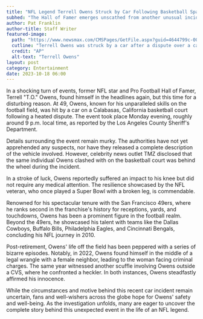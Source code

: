 ```yaml
---
title: "NFL Legend Terrell Owens Struck by Car Following Basketball Spat"
subhed: "The Hall of Famer emerges unscathed from another unusual incident; details remain sketchy."
author: Pat Franklin
author-title: Staff Writer
featured-image: 
  path: "https://www.newsmax.com/CMSPages/GetFile.aspx?guid=4644799c-008a-45d0-b0b5-bc004b909e96&SiteName=Newsmax&maxsidesize=600"
  cutline: "Terrell Owens was struck by a car after a dispute over a casual basketball game."
  credit: "AP"
  alt-text: "Terrell Owens"
layout: post
category: Entertainment
date: 2023-10-18 06:00
---
```


In a shocking turn of events, former NFL star and Pro Football Hall of Famer, Terrell "T.O." Owens, found himself in the headlines again, but this time for a disturbing reason. At 49, Owens, known for his unparalleled skills on the football field, was hit by a car on a Calabasas, California basketball court following a heated dispute. The event took place Monday evening, roughly around 9 p.m. local time, as reported by the Los Angeles County Sheriff's Department.

Details surrounding the event remain murky. The authorities have not yet apprehended any suspects, nor have they released a complete description of the vehicle involved. However, celebrity news outlet TMZ disclosed that the same individual Owens clashed with on the basketball court was behind the wheel during the incident.

In a stroke of luck, Owens reportedly suffered an impact to his knee but did not require any medical attention. The resilience showcased by the NFL veteran, who once played a Super Bowl with a broken leg, is commendable.

Renowned for his spectacular tenure with the San Francisco 49ers, where he ranks second in the franchise's history for receptions, yards, and touchdowns, Owens has been a prominent figure in the football realm. Beyond the 49ers, he showcased his talent with teams like the Dallas Cowboys, Buffalo Bills, Philadelphia Eagles, and Cincinnati Bengals, concluding his NFL journey in 2010.

Post-retirement, Owens' life off the field has been peppered with a series of bizarre episodes. Notably, in 2022, Owens found himself in the middle of a legal wrangle with a female neighbor, leading to the woman facing criminal charges. The same year witnessed another scuffle involving Owens outside a CVS, where he confronted a heckler. In both instances, Owens steadfastly affirmed his innocence.

While the circumstances and motive behind this recent car incident remain uncertain, fans and well-wishers across the globe hope for Owens' safety and well-being. As the investigation unfolds, many are eager to uncover the complete story behind this unexpected event in the life of an NFL legend.
